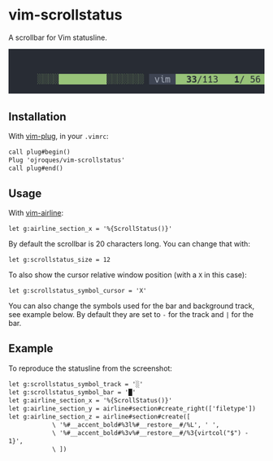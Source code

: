 # vim-scrollstatus

A scrollbar for Vim statusline.

![vim-scrollstatus](statusline.png)

## Installation

With [vim-plug](https://github.com/junegunn/vim-plug), in your `.vimrc`:

```vim
call plug#begin()
Plug 'ojroques/vim-scrollstatus'
call plug#end()
```

## Usage
With [vim-airline](https://github.com/vim-airline/vim-airline):
```vim
let g:airline_section_x = '%{ScrollStatus()}'
```

By default the scrollbar is 20 characters long. You can change that with:
```vim
let g:scrollstatus_size = 12
```

To also show the cursor relative window position (with a `X` in this case):
```vim
let g:scrollstatus_symbol_cursor = 'X'
```

You can also change the symbols used for the bar and background track, see example below. By default they are set to `-` for the track and `|` for the bar.

## Example

To reproduce the statusline from the screenshot:
```vim
let g:scrollstatus_symbol_track = '░'
let g:scrollstatus_symbol_bar = '█'
let g:airline_section_x = '%{ScrollStatus()}'
let g:airline_section_y = airline#section#create_right(['filetype'])
let g:airline_section_z = airline#section#create([
            \ '%#__accent_bold#%3l%#__restore__#/%L', ' ',
            \ '%#__accent_bold#%3v%#__restore__#/%3{virtcol("$") - 1}',
            \ ])
```
